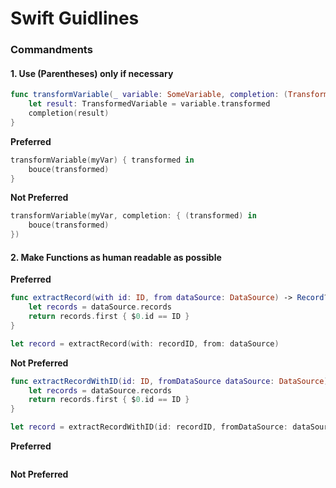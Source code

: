 # Swift Guidlines

### Commandments

#### 1. Use (Parentheses) only if necessary

```swift
func transformVariable(_ variable: SomeVariable, completion: (TransformedVariable) ->  Void)) {
    let result: TransformedVariable = variable.transformed
    completion(result)
}
```

**Preferred**
```swift
transformVariable(myVar) { transformed in
    bouce(transformed)
}
```

**Not Preferred**
```swift
transformVariable(myVar, completion: { (transformed) in
    bouce(transformed)
})
```


#### 2. Make Functions as human readable as possible  
**Preferred**
```swift
func extractRecord(with id: ID, from dataSource: DataSource) -> Record? {
    let records = dataSource.records
    return records.first { $0.id == ID }
}

let record = extractRecord(with: recordID, from: dataSource)
```

**Not Preferred**
```swift
func extractRecordWithID(id: ID, fromDataSource dataSource: DataSource) -> Record? {
    let records = dataSource.records
    return records.first { $0.id == ID }
}

let record = extractRecordWithID(id: recordID, fromDataSource: dataSource)
```


**Preferred**
```swift

```

**Not Preferred**
```swift

```


